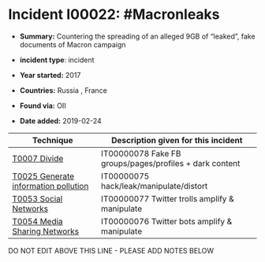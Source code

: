 # Incident I00022: #Macronleaks

* **Summary:** Countering the spreading of an alleged 9GB of “leaked”, fake documents of Macron campaign

* **incident type**: incident

* **Year started:** 2017

* **Countries:** Russia , France

* **Found via:** OII

* **Date added:** 2019-02-24
 

| Technique | Description given for this incident |
| --------- | ------------------------- |
| [T0007 Divide](../generated_pages/techniques/T0007.md) | IT00000078 Fake FB groups/pages/profiles + dark content |
| [T0025 Generate information pollution](../generated_pages/techniques/T0025.md) | IT00000075 hack/leak/manipulate/distort |
| [T0053 Social Networks](../generated_pages/techniques/T0053.md) | IT00000077 Twitter trolls amplify & manipulate |
| [T0054 Media Sharing Networks](../generated_pages/techniques/T0054.md) | IT00000076 Twitter bots amplify & manipulate |


DO NOT EDIT ABOVE THIS LINE - PLEASE ADD NOTES BELOW